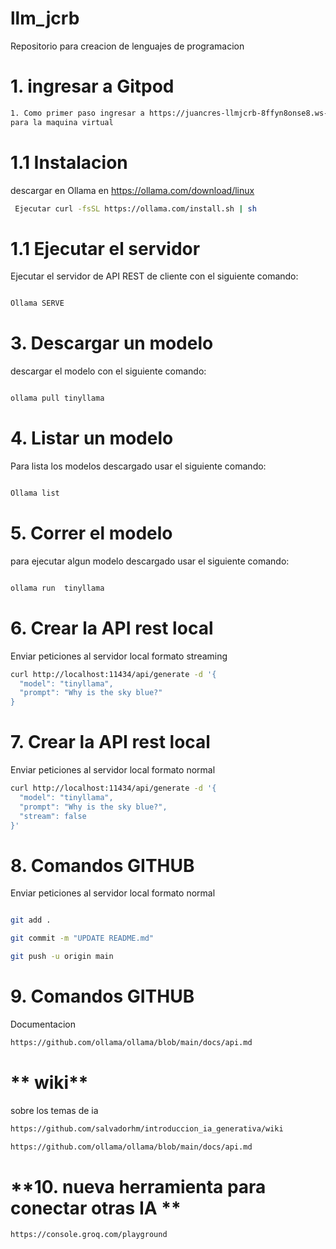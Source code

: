 # llm_jcrb
Repositorio para creacion de lenguajes de programacion

# **1. ingresar a Gitpod** #

```` bash
1. Como primer paso ingresar a https://juancres-llmjcrb-8ffyn8onse8.ws-us115.gitpod.io/
para la maquina virtual

````
 
# **1.1 Instalacion** #

 descargar en Ollama en https://ollama.com/download/linux

```` bash
 Ejecutar curl -fsSL https://ollama.com/install.sh | sh

````
# **1.1 Ejecutar el servidor** #


Ejecutar el servidor de API REST de cliente con el siguiente comando:

```` bash

Ollama SERVE


````

# **3. Descargar un modelo** #


descargar el modelo con el siguiente comando:

```` bash

ollama pull tinyllama


````

# **4. Listar un modelo** #


Para lista los modelos descargado usar el siguiente comando:

```` bash

Ollama list


````


# **5. Correr el modelo** #


para ejecutar algun modelo descargado usar el siguiente comando:

```` bash

ollama run  tinyllama


````

# **6. Crear la API rest local** #

Enviar peticiones al servidor local formato streaming

```` bash
curl http://localhost:11434/api/generate -d '{
  "model": "tinyllama",
  "prompt": "Why is the sky blue?"
}
````


# **7. Crear la API rest local** #

Enviar peticiones al servidor local formato normal

```` bash
curl http://localhost:11434/api/generate -d '{
  "model": "tinyllama",
  "prompt": "Why is the sky blue?",
  "stream": false
}'
````


# **8. Comandos GITHUB** #

Enviar peticiones al servidor local formato normal

```` bash

git add .

git commit -m "UPDATE README.md"

git push -u origin main

````

# **9. Comandos GITHUB** #

Documentacion

```` bash
https://github.com/ollama/ollama/blob/main/docs/api.md
````


# ** wiki** #

sobre los temas de ia

```` bash
https://github.com/salvadorhm/introduccion_ia_generativa/wiki
````
```` bash
https://github.com/ollama/ollama/blob/main/docs/api.md

````


# **10. nueva herramienta para conectar otras IA ** #

```` bash
https://console.groq.com/playground

````
